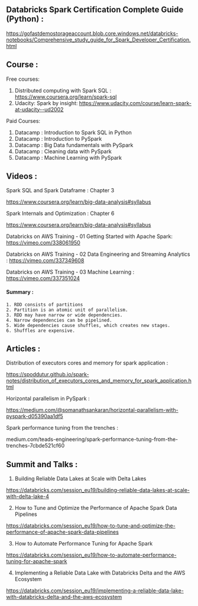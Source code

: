 ## Databricks Spark Certification Complete Guide (Python) :

https://gofastdemostorageaccount.blob.core.windows.net/databricks-notebooks/Comprehensive_study_guide_for_Spark_Developer_Certification.html

## Course :

Free courses:

1. Distributed computing with Spark SQL : https://www.coursera.org/learn/spark-sql
2. Udacity: Spark by insight: https://www.udacity.com/course/learn-spark-at-udacity--ud2002

Paid Courses:

1. Datacamp : Introduction to Spark SQL in Python
2. Datacamp : Introduction to PySpark
3. Datacamp : Big Data fundamentals with PySpark
4. Datacamp : Cleaning data with PySpark
5. Datacamp : Machine Learning with PySpark


## Videos :

Spark SQL and Spark Dataframe : Chapter 3

https://www.coursera.org/learn/big-data-analysis#syllabus 

Spark Internals and Optimization : Chapter 6

https://www.coursera.org/learn/big-data-analysis#syllabus 

Databricks on AWS Training - 01 Getting Started with Apache Spark: https://vimeo.com/338061950

Databricks on AWS Training - 02 Data Engineering and Streaming Analytics : https://vimeo.com/337349608

Databricks on AWS Training - 03 Machine Learning : https://vimeo.com/337351024

#### Summary :

`1. RDD consists of partitions` </br>
`2. Partition is an atomic unit of parallelism.`</br>
`3. RDD may have narrow or wide dependencies.` </br>
`4. Narrow dependencies can be pipelined.`</br>
`5. Wide dependencies cause shuffles, which creates new stages.`</br>
`6. Shuffles are expensive.`

## Articles :

Distribution of executors cores and memory for spark application :

https://spoddutur.github.io/spark-notes/distribution_of_executors_cores_and_memory_for_spark_application.html

Horizontal parallelism in PySpark :

https://medium.com/@somanathsankaran/horizontal-parallelism-with-pyspark-d05390aa1df5

Spark performance tuning from the trenches :

medium.com/teads-engineering/spark-performance-tuning-from-the-trenches-7cbde521cf60

## Summit and Talks :

1. Building Reliable Data Lakes at Scale with Delta Lakes

 https://databricks.com/session_eu19/building-reliable-data-lakes-at-scale-with-delta-lake-4
 
2. How to Tune and Optimize the Performance of Apache Spark Data Pipelines

 https://databricks.com/session_eu19/how-to-tune-and-optimize-the-performance-of-apache-spark-data-pipelines

3. How to Automate Performance Tuning for Apache Spark

 https://databricks.com/session_eu19/how-to-automate-performance-tuning-for-apache-spark

4. Implementing a Reliable Data Lake with Databricks Delta and the AWS Ecosystem

 https://databricks.com/session_eu19/implementing-a-reliable-data-lake-with-databricks-delta-and-the-aws-ecosystem


